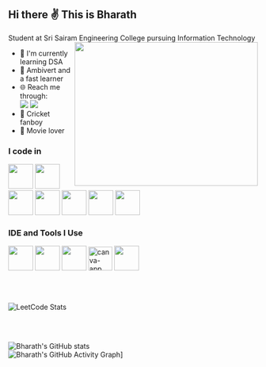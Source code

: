 ## Hi there ✌️ This is Bharath

Student at Sri Sairam Engineering College pursuing Information Technology
<img align="right" width="370" height="290" src="https://i.pinimg.com/originals/47/f0/34/47f0342cec72b800463bf003eac1257e.gif">
- 🌱 I'm currently learning DSA
- 👀 Ambivert and a fast learner
- 🌐 Reach me through:
<br/> [<img src="https://img.shields.io/badge/LinkedIn-0077B5?style=for-the-badge&logo=linkedin&logoColor=white" />](https://www.linkedin.com/in/bharath-lenin-3b53a9257/) [<img src="https://img.shields.io/badge/Gmail-D14836?style=for-the-badge&logo=gmail&logoColor=white /">](mailto:it.bharathlenin@gmail.com)
- 🏏 Cricket fanboy
- 🍿 Movie lover


### I code in
<img height="50" width="50" src="https://img.icons8.com/color/48/000000/python.png" /> <img height="50" width="50" src="https://img.icons8.com/color/48/000000/c-programming.png" /> <img height="50" width="50" src="https://img.icons8.com/color/48/000000/c-plus-plus-logo.png" /> <img height="50" width="50" src="https://img.icons8.com/color/48/000000/java-coffee-cup-logo.png" /> <img height="50" width="50" src="https://img.icons8.com/color/48/000000/html-5.png" /> <img height="50" width="50" src="https://img.icons8.com/color/48/000000/css3.png" /> <img height="50" width="50" src="https://img.icons8.com/color/48/000000/mysql-logo.png"/>

### IDE and Tools I Use
<img height="50" width="50" src="https://img.icons8.com/color/48/000000/visual-studio-code-2019.png"/> <img height="50" width="50" src="https://img.icons8.com/color/48/000000/pycharm.png"/> <img height="50" width="50" src="https://img.icons8.com/color/48/000000/figma--v1.png"/> <img width="48" height="48" src="https://img.icons8.com/fluency/48/canva-app.png" alt="canva-app"/> <img height="50" src="https://img.shields.io/badge/Netlify-00C7B7?style=for-the-badge&logo=netlify&logoColor=white"/> 

<br/>
<br/>

![LeetCode Stats](https://leetcard.jacoblin.cool/Bharath77Bharath?theme=chartreuse&font=Old%20Standard%20TT&ext=heatmap)

<br/>
<br/>

![Bharath's GitHub stats](https://github-readme-stats.vercel.app/api?username=Bharath77Bharath&theme=dark&show_icons=true&&hide=issues,contribs) 
<br/>
![Bharath's GitHub Activity Graph](https://github-readme-activity-graph.vercel.app/graph?username=Bharath77Bharath&bg_color=000000&color=ffffff&line=51f565&point=ffffff&area=true&hide_border=true)]
